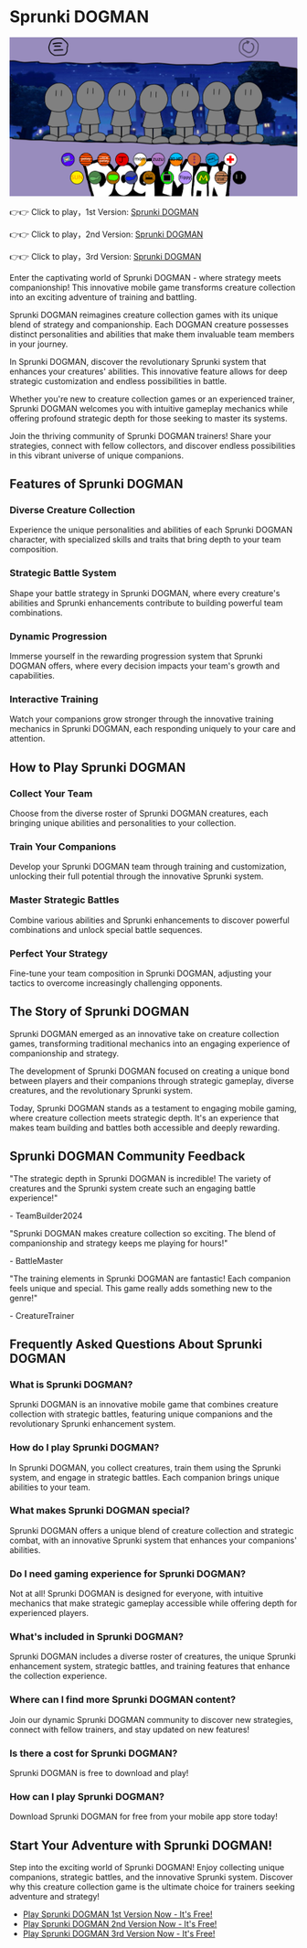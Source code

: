 # Sprunki DOGMAN

![Sprunki DOGMAN](https://raw.githubusercontent.com/sprunkiscrunkly/sprunki-dogman/refs/heads/main/sprunki-dogman.png "Sprunki DOGMAN")

👉👉 Click to play，1st Version: [Sprunki DOGMAN](https://sprunksters.com/sprunki-dogman/ "Sprunki DOGMAN")

👉👉 Click to play，2nd Version: [Sprunki DOGMAN](https://sprunkiscrunkly.com/sprunki-dogman/ "Sprunki DOGMAN")

👉👉 Click to play，3rd Version: [Sprunki DOGMAN](https://sprunkipyramixed.com/sprunki-dogman/ "Sprunki DOGMAN")

Enter the captivating world of Sprunki DOGMAN - where strategy meets companionship! This innovative mobile game transforms creature collection into an exciting adventure of training and battling.

Sprunki DOGMAN reimagines creature collection games with its unique blend of strategy and companionship. Each DOGMAN creature possesses distinct personalities and abilities that make them invaluable team members in your journey.

In Sprunki DOGMAN, discover the revolutionary Sprunki system that enhances your creatures' abilities. This innovative feature allows for deep strategic customization and endless possibilities in battle.

Whether you're new to creature collection games or an experienced trainer, Sprunki DOGMAN welcomes you with intuitive gameplay mechanics while offering profound strategic depth for those seeking to master its systems.

Join the thriving community of Sprunki DOGMAN trainers! Share your strategies, connect with fellow collectors, and discover endless possibilities in this vibrant universe of unique companions.

## Features of Sprunki DOGMAN

### Diverse Creature Collection

Experience the unique personalities and abilities of each Sprunki DOGMAN character, with specialized skills and traits that bring depth to your team composition.

### Strategic Battle System

Shape your battle strategy in Sprunki DOGMAN, where every creature's abilities and Sprunki enhancements contribute to building powerful team combinations.

### Dynamic Progression

Immerse yourself in the rewarding progression system that Sprunki DOGMAN offers, where every decision impacts your team's growth and capabilities.

### Interactive Training

Watch your companions grow stronger through the innovative training mechanics in Sprunki DOGMAN, each responding uniquely to your care and attention.

## How to Play Sprunki DOGMAN

### Collect Your Team

Choose from the diverse roster of Sprunki DOGMAN creatures, each bringing unique abilities and personalities to your collection.

### Train Your Companions

Develop your Sprunki DOGMAN team through training and customization, unlocking their full potential through the innovative Sprunki system.

### Master Strategic Battles

Combine various abilities and Sprunki enhancements to discover powerful combinations and unlock special battle sequences.

### Perfect Your Strategy

Fine-tune your team composition in Sprunki DOGMAN, adjusting your tactics to overcome increasingly challenging opponents.

## The Story of Sprunki DOGMAN

Sprunki DOGMAN emerged as an innovative take on creature collection games, transforming traditional mechanics into an engaging experience of companionship and strategy.

The development of Sprunki DOGMAN focused on creating a unique bond between players and their companions through strategic gameplay, diverse creatures, and the revolutionary Sprunki system.

Today, Sprunki DOGMAN stands as a testament to engaging mobile gaming, where creature collection meets strategic depth. It's an experience that makes team building and battles both accessible and deeply rewarding.

## Sprunki DOGMAN Community Feedback

"The strategic depth in Sprunki DOGMAN is incredible! The variety of creatures and the Sprunki system create such an engaging battle experience!"

\- TeamBuilder2024

"Sprunki DOGMAN makes creature collection so exciting. The blend of companionship and strategy keeps me playing for hours!"

\- BattleMaster

"The training elements in Sprunki DOGMAN are fantastic! Each companion feels unique and special. This game really adds something new to the genre!"

\- CreatureTrainer

## Frequently Asked Questions About Sprunki DOGMAN

### What is Sprunki DOGMAN?

Sprunki DOGMAN is an innovative mobile game that combines creature collection with strategic battles, featuring unique companions and the revolutionary Sprunki enhancement system.

### How do I play Sprunki DOGMAN?

In Sprunki DOGMAN, you collect creatures, train them using the Sprunki system, and engage in strategic battles. Each companion brings unique abilities to your team.

### What makes Sprunki DOGMAN special?

Sprunki DOGMAN offers a unique blend of creature collection and strategic combat, with an innovative Sprunki system that enhances your companions' abilities.

### Do I need gaming experience for Sprunki DOGMAN?

Not at all! Sprunki DOGMAN is designed for everyone, with intuitive mechanics that make strategic gameplay accessible while offering depth for experienced players.

### What's included in Sprunki DOGMAN?

Sprunki DOGMAN includes a diverse roster of creatures, the unique Sprunki enhancement system, strategic battles, and training features that enhance the collection experience.

### Where can I find more Sprunki DOGMAN content?

Join our dynamic Sprunki DOGMAN community to discover new strategies, connect with fellow trainers, and stay updated on new features!

### Is there a cost for Sprunki DOGMAN?

Sprunki DOGMAN is free to download and play!

### How can I play Sprunki DOGMAN?

Download Sprunki DOGMAN for free from your mobile app store today!

## Start Your Adventure with Sprunki DOGMAN!

Step into the exciting world of Sprunki DOGMAN! Enjoy collecting unique companions, strategic battles, and the innovative Sprunki system. Discover why this creature collection game is the ultimate choice for trainers seeking adventure and strategy!

- [Play Sprunki DOGMAN 1st Version Now - It's Free!](https://sprunksters.com/sprunki-dogman/)
- [Play Sprunki DOGMAN 2nd Version Now - It's Free!](https://sprunkiscrunkly.com/sprunki-dogman/)
- [Play Sprunki DOGMAN 3rd Version Now - It's Free!](https://sprunkipyramixed.com/sprunki-dogman/)
